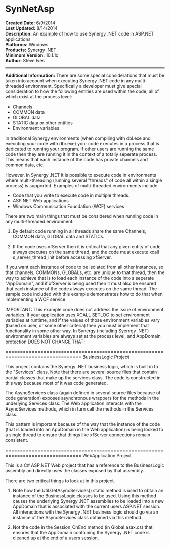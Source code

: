 # SynNetAsp<br />
**Created Date:** 6/9/2014<br />
**Last Updated:** 8/14/2014<br />
**Description:** An example of how to use Synergy .NET code in ASP.NET applications<br />
**Platforms:** Windows<br />
**Products:** Synergy .NET<br />
**Minimum Version:** 10.1.1c<br />
**Author:** Steve Ives
<hr>

**Additional Information:** There are some special considerations that must be taken into account when
executing Synergy .NET code in any multi-threaded environment. Specifically a
developer must give special consideration to how the following entities are
used within the code, all of which exist at the process level:

* Channels
* COMMON data
* GLOBAL data
* STATIC data or other entities
* Environment variables

In traditional Synergy environments (when compiling with dbl.exe and executing
your code with dbr.exe) your code executes in a process that is dedicated to
running your program. If other users are running the same code then they are
running it in the context of a totally seperate process. This means that each
instance of the code has private channels and common data, etc.

However, in Synergy .NET it is possible to execute code in environments where
multi-threading (running several "threads" of code all within a single process)
is supported. Examples of multi-threaded environments include:

* Code that you write to execute code in multiple threads
* ASP.NET Web applications
* Windows Communication Foundation (WCF) services

There are two main things that must be considered when running code in any
multi-threaded environment:

1. By default code running in all threads share the same Channels, COMMON
data, GLOBAL data and STATICs.

2. If the code uses xfServer then it is critical that any given entity of
code always executes on the same thread, and the code must execute
xcall s_server_thread_init before accessing xfServer.

If you want each instance of code to be isolated from all other instances, so
that channels, COMMONs, GLOBALs, etc. are unique to that thread, then the way
to achieve that is to load each instance of the code into a seperate "AppDomain",
and if xfServer is being used then it must also be ensured that each instance
of the code always executes on the same thread. The sample code included with
this example demonstrates how to do that when implementing a WCF service.

IMPORTANT: This example code does not address the issue of environment variables.
If your application uses XCALL SETLOG to set environment variables at runtime,
and if the values of those environment variables vary (based on user, or some
other criteria) then you must implement that functionality in some other way.
In Synergy (including Syenrgy .NET) environment variables are always set at the
process level, and AppDomain protection DOES NOT CHANGE THAT!

================================================================================
BusinessLogic Project

This project contains the Synergy .NET business logic, which is built in to the
"Services" class. Note that there are several source files that contain partial
classes that make up the services class. The code is constructed in this way
because most of it was code generated.

The AsyncServices class (again defined in several source files because of code
generation) exposes asynchronous wrappers for the methods in the underlying
Services class. The Web application interacts with the AsyncServices methods,
which in turn call the methods in the Services class.

This pattern is important because of the way that the instance of the code
(that is loaded into an AppDomain in the Web application) is being locked
to a single thread to ensure that things like xfServer connections remain
consistent.

================================================================================
WebApplication Project

This is a C# ASP.NET Web project that has a reference to the BusinessLogic
assembly and directly uses the classes exposed by that assembly.

There are two critical things to look at in this project.

1. Note how the Util.GetAsyncServices() static method is used to obtain an
instance of the BusinessLogic classes to be used. Using this method
causes the underlying Synergy .NET assemblies to be loaded into a new
AppDomain that is associated with the current users ASP.NET session.
All interactions with the Synergy .NET business logic should go via
an instance of the AsyncServices class obtained via this method.

2. Not the code in the Session_OnEnd method (in Global.asax.cs) that ensures
that the AppDomain containing the Synergy .NET code is cleaned up at the
end of a users session.

